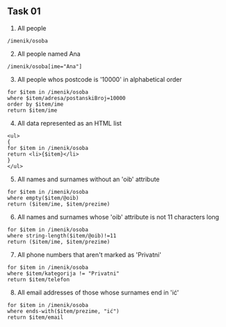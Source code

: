 ## Task 01

1. All people
```xquery
/imenik/osoba
```

2. All people named Ana
```xquery
/imenik/osoba[ime="Ana"]
```

3. All people whos postcode is '10000' in alphabetical order
```xquery
for $item in /imenik/osoba
where $item/adresa/postanskiBroj=10000
order by $item/ime
return $item/ime
```

4. All data represented as an HTML list
```xquery
<ul>
{
for $item in /imenik/osoba
return <li>{$item}</li>
}
</ul>
```

5. All names and surnames without an 'oib' attribute
```xquery
for $item in /imenik/osoba
where empty($item/@oib)
return ($item/ime, $item/prezime)
```

6. All names and surnames whose 'oib' attribute is not 11 characters long
```xquery
for $item in /imenik/osoba
where string-length($item/@oib)!=11
return ($item/ime, $item/prezime)
```

7. All phone numbers that aren't marked as 'Privatni'
```xquery
for $item in /imenik/osoba
where $item/kategorija != "Privatni"
return $item/telefon
```

8. All email addresses of those whose surnames end in 'ić'
```xquery
for $item in /imenik/osoba
where ends-with($item/prezime, "ić")
return $item/email
```
